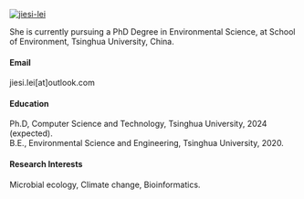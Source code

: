 

[![jiesi-lei](https://img.shields.io/badge/jiesi-lei-github-blue?logo=github)](https://github.com/jiesi-lei)

She is currently pursuing a PhD Degree in Environmental Science, at School of Environment, Tsinghua University, China.

#### Email
jiesi.lei[at]outlook.com


#### Education
Ph.D, Computer Science and Technology, Tsinghua University, 2024 (expected).\
B.E., Environmental Science and Engineering, Tsinghua University, 2020.

#### Research Interests
Microbial ecology, Climate change, Bioinformatics.

